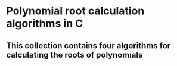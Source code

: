 # Polynomial root calculation algorithms in C

## This collection contains four algorithms for calculating the roots of polynomials
